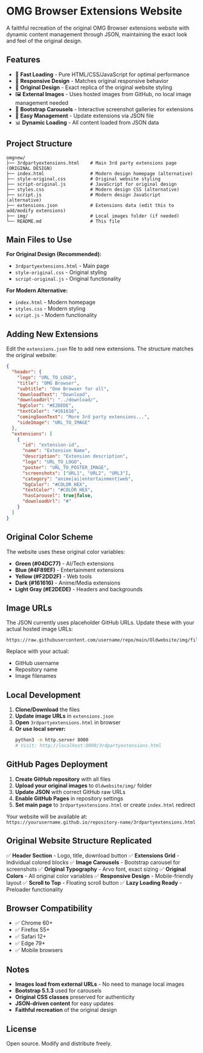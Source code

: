 # OMG Browser Extensions Website

A faithful recreation of the original OMG Browser extensions website with dynamic content management through JSON, maintaining the exact look and feel of the original design.

## Features

- 🚀 **Fast Loading** - Pure HTML/CSS/JavaScript for optimal performance
- 📱 **Responsive Design** - Matches original responsive behavior
- 🎨 **Original Design** - Exact replica of the original website styling
- 🖼️ **External Images** - Uses hosted images from GitHub, no local image management needed
- 🎠 **Bootstrap Carousels** - Interactive screenshot galleries for extensions
- 🔧 **Easy Management** - Update extensions via JSON file
- 📊 **Dynamic Loading** - All content loaded from JSON data

## Project Structure

```
omgnew/
├── 3rdpartyextensions.html    # Main 3rd party extensions page (ORIGINAL DESIGN)
├── index.html                 # Modern design homepage (alternative)
├── style-original.css         # Original website styling
├── script-original.js         # JavaScript for original design
├── styles.css                 # Modern design CSS (alternative)
├── script.js                  # Modern design JavaScript (alternative)
├── extensions.json            # Extensions data (edit this to add/modify extensions)
├── img/                       # Local images folder (if needed)
└── README.md                  # This file
```

## Main Files to Use

**For Original Design (Recommended):**
- `3rdpartyextensions.html` - Main page
- `style-original.css` - Original styling
- `script-original.js` - Original functionality

**For Modern Alternative:**
- `index.html` - Modern homepage
- `styles.css` - Modern styling
- `script.js` - Modern functionality

## Adding New Extensions

Edit the `extensions.json` file to add new extensions. The structure matches the original website:

```json
{
  "header": {
    "logo": "URL_TO_LOGO",
    "title": "OMG Browser",
    "subtitle": "One Browser for all",
    "downloadText": "Download",
    "downloadUrl": "../download/",
    "bgColor": "#E2DEDE",
    "textColor": "#161616",
    "comingSoonText": "More 3rd party extensions...",
    "sideImage": "URL_TO_IMAGE"
  },
  "extensions": [
    {
      "id": "extension-id",
      "name": "Extension Name",
      "description": "Extension description",
      "logo": "URL_TO_LOGO",
      "poster": "URL_TO_POSTER_IMAGE",
      "screenshots": ["URL1", "URL2", "URL3"],
      "category": "anime|ai|entertainment|web",
      "bgColor": "#COLOR_HEX",
      "textColor": "#COLOR_HEX",
      "hasCarousel": true|false,
      "downloadUrl": "#"
    }
  ]
}
```

## Original Color Scheme

The website uses these original color variables:

- **Green (#04DC77)** - AI/Tech extensions
- **Blue (#4F89EF)** - Entertainment extensions
- **Yellow (#F2DD2F)** - Web tools
- **Dark (#161616)** - Anime/Media extensions
- **Light Gray (#E2DEDE)** - Headers and backgrounds

## Image URLs

The JSON currently uses placeholder GitHub URLs. Update these with your actual hosted image URLs:

```
https://raw.githubusercontent.com/username/repo/main/Oldwebsite/img/filename.jpg
```

Replace with your actual:
- GitHub username
- Repository name
- Image filenames

## Local Development

1. **Clone/Download** the files
2. **Update image URLs** in `extensions.json`
3. **Open** `3rdpartyextensions.html` in browser
4. **Or use local server:**
   ```bash
   python3 -m http.server 8000
   # Visit: http://localhost:8000/3rdpartyextensions.html
   ```

## GitHub Pages Deployment

1. **Create GitHub repository** with all files
2. **Upload your original images** to `Oldwebsite/img/` folder
3. **Update JSON** with correct GitHub raw URLs
4. **Enable GitHub Pages** in repository settings
5. **Set main page** to `3rdpartyextensions.html` or create `index.html` redirect

Your website will be available at: `https://yourusername.github.io/repository-name/3rdpartyextensions.html`

## Original Website Structure Replicated

✅ **Header Section** - Logo, title, download button
✅ **Extensions Grid** - Individual colored blocks
✅ **Image Carousels** - Bootstrap carousel for screenshots
✅ **Original Typography** - Arvo font, exact sizing
✅ **Original Colors** - All original color variables
✅ **Responsive Design** - Mobile-friendly layout
✅ **Scroll to Top** - Floating scroll button
✅ **Lazy Loading Ready** - Preloader functionality

## Browser Compatibility

- ✅ Chrome 60+
- ✅ Firefox 55+
- ✅ Safari 12+
- ✅ Edge 79+
- ✅ Mobile browsers

## Notes

- **Images load from external URLs** - No need to manage local images
- **Bootstrap 5.1.3** used for carousels
- **Original CSS classes** preserved for authenticity
- **JSON-driven content** for easy updates
- **Faithful recreation** of the original design

## License

Open source. Modify and distribute freely.